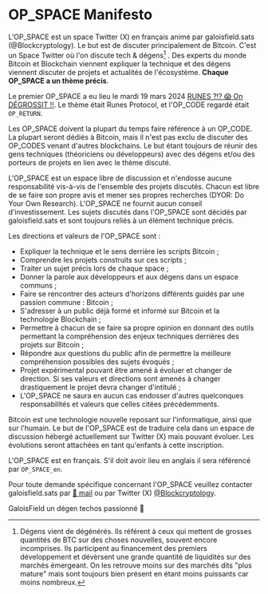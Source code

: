 # OP_SPACE Manifesto

L'OP_SPACE est un space Twitter (X) en français animé par galoisfield.sats (@Blockcryptology). Le but est de discuter principalement de Bitcoin. 
C'est un Space Twitter où l'on discute tech & dégens[^1] .
Des experts du monde Bitcoin et Blockchain viennent expliquer la technique et des dégens viennent discuter de projets et actualités de l'écosystème. 
**Chaque OP_SPACE a un thème précis**. 

Le premier OP_SPACE a eu lieu le mardi 19 mars 2024 [RUNES ?!? 😱 On DÉGROSSIT !!](https://x.com/Blockcryptology/status/1770147012069007811?s=20). 
Le thème était Runes Protocol, et l'OP_CODE regardé était `OP_RETURN`. 

Les OP_SPACE doivent la plupart du temps faire référence à un OP_CODE. La plupart seront dédiés à Bitcoin, mais il n'est pas exclu de discuter des OP_CODES venant d'autres blockchains. Le but étant toujours de réunir des gens techniques (théoriciens ou développeurs) avec des dégens et/ou des porteurs de projets en lien avec le thème discuté. 

L'OP_SPACE est un espace libre de discussion et n'endosse aucune responsabilité vis-à-vis de l'ensemble des projets discutés. Chacun est libre de se faire son propre avis et mener ses propres recherches (DYOR: Do Your Own Research).
L'OP_SPACE ne fournit aucun conseil d'investissement. 
Les sujets discutés dans l'OP_SPACE sont décidés par galoisfield.sats et sont toujours reliés à un élément technique précis. 

Les directions et valeurs de l'OP_SPACE sont : 

- Expliquer la technique et le sens derrière les scripts Bitcoin ;
- Comprendre les projets construits sur ces scripts ; 
- Traiter un sujet précis lors de chaque space ;
- Donner la parole aux développeurs et aux dégens dans un espace communs ; 
- Faire se rencontrer des acteurs d'horizons différents guidés par une passion commune : Bitcoin ;
- S'adresser à un public déjà formé et informé sur Bitcoin et la technologie Blockchain ;
- Permettre à chacun de se faire sa propre opinion en donnant des outils permettant la compréhension des enjeux techniques derrières des projets sur Bitcoin ;
- Répondre aux questions du public afin de permettre la meilleure compréhension possibles des sujets évoqués ;
- Projet expérimental pouvant être amené à évoluer et changer de direction. Si ses valeurs et directions sont amenés à changer drastiquement le projet devra changer d'intitulé ; 
- L'OP_SPACE ne saura en aucun cas endosser d'autres quelconques responsabilités et valeurs que celles citées précédemments.

Bitcoin est une technologie nouvelle reposant sur l'informatique, ainsi que sur l'humain. 
Le but de l'OP_SPACE est de traduire cela dans un espace de discussion hébergé actuellement sur Twitter (X) mais pouvant évoluer. 
Les évolutions seront attachées en tant qu'enfants à cette inscription.

L'OP_SPACE est en français. S'il doit avoir lieu en anglais il sera référencé par `OP_SPACE_en`.

Pour toute demande spécifique concernant l'OP_SPACE veuillez contacter galoisfield.sats par [📨 mail](mailto:galoisfield2718@gmail.com) ou par Twitter (X) [@Blockcryptology](https://twitter.com/Blockcryptology).

GaloisField un dégen techos passionné 🧡 

[^1]: Dégens vient de dégénérés. Ils référent à ceux qui mettent de grosses quantités de BTC sur des choses nouvelles, souvent encore incomprises. Ils participent au financement des premiers développement et dévèrsent une grande quantité de liquidités sur des marchés émergeant. On les retrouve moins sur des marchés dits "plus mature" mais sont toujours bien présent en étant moins puissants car moins nombreux.